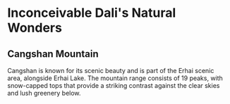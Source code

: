# Inconceivable Dali's Natural Wonders

## Cangshan Mountain

Cangshan is known for its scenic beauty and is part of the Erhai scenic area, alongside Erhai Lake. The mountain range consists of 19 peaks, with snow-capped tops that provide a striking contrast against the clear skies and lush greenery below.